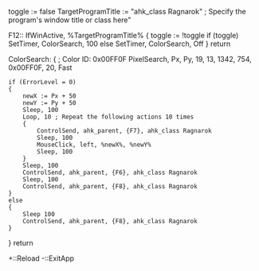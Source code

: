 toggle := false
TargetProgramTitle := "ahk_class Ragnarok" ; Specify the program's window title or class here"

F12::
IfWinActive, %TargetProgramTitle%
{
    toggle := !toggle
    if (toggle)
        SetTimer, ColorSearch, 100
    else
        SetTimer, ColorSearch, Off
}
return

ColorSearch:
{
    ; Color ID: 0x00FF0F
    PixelSearch, Px, Py, 19, 13, 1342, 754, 0x00FF0F, 20, Fast

    if (ErrorLevel = 0)
    {
        newX := Px + 50
        newY := Py + 50
        Sleep, 100
        Loop, 10 ; Repeat the following actions 10 times
        {
            ControlSend, ahk_parent, {F7}, ahk_class Ragnarok
            Sleep, 100
            MouseClick, left, %newX%, %newY%
            Sleep, 100
        }
		Sleep, 100
        ControlSend, ahk_parent, {F6}, ahk_class Ragnarok
        Sleep, 100
        ControlSend, ahk_parent, {F8}, ahk_class Ragnarok
    }
    else
    {
        Sleep 100
        ControlSend, ahk_parent, {F8}, ahk_class Ragnarok
    }
}
return

+::Reload
-::ExitApp
